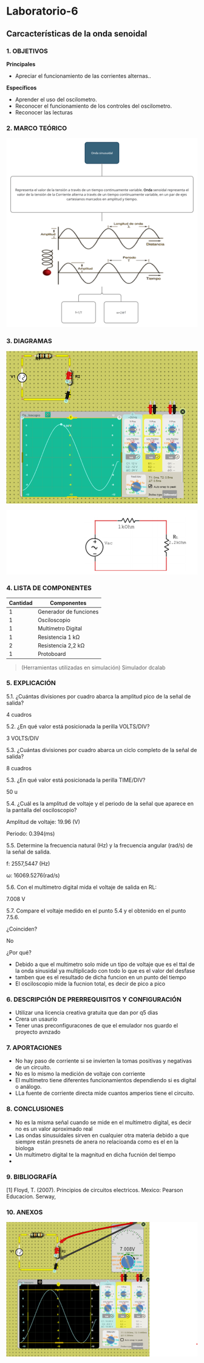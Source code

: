 # Laboratorio-6
## Carcacterísticas de la onda senoidal
### 1.	OBJETIVOS

**Principales**

 - Apreciar el funcionamiento de las corrientes alternas..

**Específicos**

- Aprender el uso del oscilometro.
- Reconocer el funcionamiento de los controles del oscilometro.
- Reconocer las lecturas 

### 2.	MARCO TEÓRICO 

![](https://github.com/SanchezMaiAndresSebastian/Laboratorio-6/blob/main/Fotos/1.png)

### 3.	DIAGRAMAS

![](https://github.com/SanchezMaiAndresSebastian/Laboratorio-6/blob/main/Fotos/2.png)

![](https://github.com/SanchezMaiAndresSebastian/Laboratorio-6/blob/main/Fotos/3.png)


### 4.	LISTA DE COMPONENTES

| Cantidad | Componentes | 
| -------- | ----------- | 
| 1 |Generador de funciones | 
| 1 |Osciloscopio | 
| 1 |Multímetro Digital| 
| 1 |Resistencia 1 kΩ | 
| 2 |Resistencia 2,2 kΩ | 
| 1 |Protoboard | 

 
> (Herramientas utilizadas en simulación) 
> Simulador dcalab


### 5.	EXPLICACIÓN

5.1. ¿Cuántas divisiones por cuadro abarca la amplitud pico de la señal de salida?

4 cuadros

5.2. ¿En qué valor está posicionada la perilla VOLTS/DIV? 

3 VOLTS/DIV

5.3. ¿Cuántas divisiones por cuadro abarca un ciclo completo de la señal de salida?

8 cuadros

5.3. ¿En qué valor está posicionada la perilla TIME/DIV? 

50 u

5.4. ¿Cuál es la amplitud de voltaje y el periodo de la señal que aparece en la pantalla
del osciloscopio?

Amplitud de voltaje: 19.96 (V)

Periodo: 0.394(ms)

5.5. Determine la frecuencia natural (Hz) y la frecuencia angular (rad/s) de la señal de
salida.

f: 2557,5447 (Hz)

ω: 16069.5276(rad/s)

5.6. Con el multímetro digital mida el voltaje de salida en RL: 

7.008  V

5.7. Compare el voltaje medido en el punto 5.4 y el obtenido en el punto 7.5.6.

¿Coinciden? 

No

¿Por qué?

- Debido a que el multimetro solo mide un tipo de voltaje que es el ttal de la onda sinusidal ya multiplicado con todo lo que es el valor del desfase
- tamben que es el resultado de dicha funcion en un punto del tiempo
- El osciloscopio mide la fucnion total, es decir de pico a pico


### 6.	 DESCRIPCIÓN DE PRERREQUISITOS Y CONFIGURACIÓN

- Utilizar una licencia creativa gratuita que dan por q5 dias 
- Crera un usaurio
- Tener unas preconfiguracones de que el emulador nos guardo el proyecto avnzado
 
### 7.	APORTACIONES

 - No hay paso de corriente si se invierten la tomas positivas y negativas de un circuito.
 - No es lo mismo la medición de voltaje con corriente 
 - El multímetro tiene diferentes funcionamientos dependiendo si es digital o análogo.
 - LLa fuente de corriente directa mide cuantos amperios tiene el circuito.
 
### 8.	CONCLUSIONES
 - No es la misma señal cuando se mide en el multimetro digital, es decir no es un valor aproximado real
 - Las ondas sinusuidales sirven en cualquier otra materia debido a que siempre están presnets de anera no relacioanda como es el en la biologa
 - Un multimetro digital te la magnitud en dicha fucnión del tiempo
 - 

### 9.	BIBLIOGRAFÍA

[1] Floyd, T. (2007). Principios de circuitos electricos. Mexico: Pearson Educacion. Serway,


### 10.	 ANEXOS

![](https://github.com/SanchezMaiAndresSebastian/Laboratorio-6/blob/main/Fotos/4.png)

